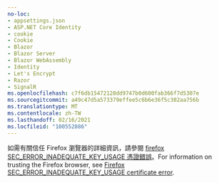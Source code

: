 ```yaml
---
no-loc:
- appsettings.json
- ASP.NET Core Identity
- cookie
- Cookie
- Blazor
- Blazor Server
- Blazor WebAssembly
- Identity
- Let's Encrypt
- Razor
- SignalR
ms.openlocfilehash: c7f6db15472128dd9747b0d600fab366f7d5307e
ms.sourcegitcommit: a49c47d5a573379effee5c6b6e36f5c302aa756b
ms.translationtype: MT
ms.contentlocale: zh-TW
ms.lasthandoff: 02/16/2021
ms.locfileid: "100552886"
---
```

<span data-ttu-id="acb95-101">如需有關信任 Firefox 瀏覽器的詳細資訊，請參閱 [firefox SEC_ERROR_INADEQUATE_KEY_USAGE 憑證錯誤](xref:security/enforcing-ssl#trust-ff)。</span><span class="sxs-lookup"><span data-stu-id="acb95-101">For information on trusting the Firefox browser, see [Firefox SEC_ERROR_INADEQUATE_KEY_USAGE certificate error](xref:security/enforcing-ssl#trust-ff).</span></span>